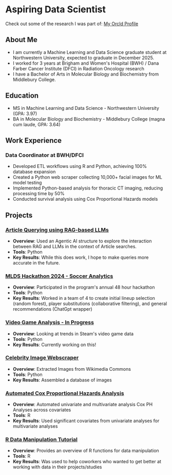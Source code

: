 # Aspiring Data Scientist
Check out some of the research I was part of: [My OrcId Profile](https://orcid.org/0009-0002-9787-0426)


## About Me
- I am currently a Machine Learning and Data Science graduate student at Northwestern University, expected to graduate in December 2025.
- I worked for 3 years at Brigham and Women's Hospital (BWH) / Dana Farber Cancer Institute (DFCI) in Radiation Oncology research
- I have a Bachelor of Arts in Molecular Biology and Biochemistry from Middlebury College.


## Education
- MS in Machine Learning and Data Science - Northwestern University (GPA: 3.97)
- BA in Molecular Biology and Biochemistry - Middlebury College (magna cum laude, GPA: 3.64)


## Work Experience
### Data Coordinator at BWH/DFCI
- Developed ETL workflows using R and Python, achieving 100% database expansion
- Created a Python web scraper collecting 10,000+ facial images for ML model testing
- Implemented Python-based analysis for thoracic CT imaging, reducing processing time by 50%
- Conducted survival analysis using Cox Proportional Hazards models


## Projects
### [Article Querying using RAG-based LLMs](https://github.com/reigningforest/rag_article_search)
- **Overview**: Used an Agentic AI structure to explore the interaction between RAG and LLMs in the context of Article searches.
- **Tools**: Python
- **Key Results**: While this does work, I hope to make queries more accurate in the future.

### [MLDS Hackathon 2024 - Soccer Analytics](https://github.com/reigningforest/CoxPH_Analysis_Simple)
- **Overview**: Participated in the program's annual 48 hour hackathon
- **Tools**: Python
- **Key Results**: Worked in a team of 4 to create initial lineup selection (random forest), player substitutions (collaborative filtering), and general recommendations (ChatGpt wrapper)

### [Video Game Analysis - In Progress](https://github.com/reigningforest/steam_analysis)
- **Overview**: Looking at trends in Steam's video game data
- **Tools**: Python
- **Key Results**: Currently working on this!

### [Celebrity Image Webscraper](https://github.com/reigningforest/Celebrity_Image_Scraper)
- **Overview**: Extracted Images from Wikimedia Commons
- **Tools**: Python
- **Key Results**: Assembled a database of images

### [Automated Cox Proportional Hazards Analysis](https://github.com/reigningforest/CoxPH_Analysis_Simple)
- **Overview**: Automated univariate and multivariate analysis Cox PH Analyses across covariates
- **Tools**: R
- **Key Results**: Used significant covariates from univariate analyses for multivariate analyses

### [R Data Manipulation Tutorial](https://github.com/reigningforest/R_data_tutorial)
- **Overview**: Provides an overview of R functions for data manipulation
- **Tools**: R
- **Key Results**: Was used to help coworkers who wanted to get better at working with data in their projects/studies

